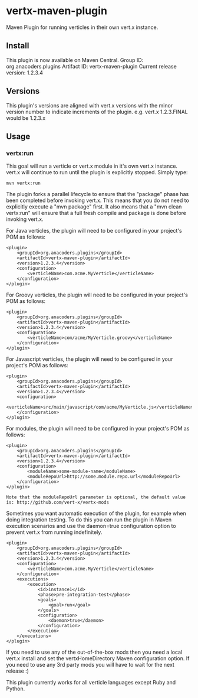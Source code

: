 vertx-maven-plugin
==================

Maven Plugin for running verticles in their own vert.x instance.

Install
-----
This plugin is now available on Maven Central.
Group ID: org.anacoders.plugins
Artifact ID: vertx-maven-plugin
Current release version: 1.2.3.4


Versions
--------

This plugin's versions are aligned with vert.x versions with the minor version number to indicate increments of the plugin.
e.g. vert.x 1.2.3.FINAL would be 1.2.3.x

Usage
-----

### vertx:run

This goal will run a verticle or vert.x module in it's own vert.x instance.  vert.x will continue to run until the plugin is explicitly stopped.  Simply type:

	mvn vertx:run
	
The plugin forks a parallel lifecycle to ensure that the "package" phase has been completed before invoking 
vert.x. This means that you do not need to explicitly execute a "mvn package" first. It also means that a 
"mvn clean vertx:run" will ensure that a full fresh compile and package is done before invoking vert.x.  
	
For Java verticles, the plugin will need to be configured in your project's POM as follows:

	<plugin>
		<groupId>org.anacoders.plugins</groupId>
		<artifactId>vertx-maven-plugin</artifactId>
		<version>1.2.3.4</version>
		<configuration>
			<verticleName>com.acme.MyVerticle</verticleName>
		</configuration>
	</plugin>  
	
For Groovy verticles, the plugin will need to be configured in your project's POM as follows:

	<plugin>
		<groupId>org.anacoders.plugins</groupId>
		<artifactId>vertx-maven-plugin</artifactId>
		<version>1.2.3.4</version>
		<configuration>
			<verticleName>com/acme/MyVerticle.groovy</verticleName>
		</configuration>
	</plugin>  
	
For Javascript verticles, the plugin will need to be configured in your project's POM as follows:

	<plugin>
		<groupId>org.anacoders.plugins</groupId>
		<artifactId>vertx-maven-plugin</artifactId>
		<version>1.2.3.4</version>
		<configuration>
			<verticleName>src/main/javascript/com/acme/MyVerticle.js</verticleName>
		</configuration>
	</plugin>  

For modules, the plugin will need to be configured in your project's POM as follows:

	<plugin>
		<groupId>org.anacoders.plugins</groupId>
		<artifactId>vertx-maven-plugin</artifactId>
		<version>1.2.3.4</version>
		<configuration>
			<moduleName>some-module-name</moduleName>
			<moduleRepoUrl>http://some.module.repo.url</moduleRepoUrl>
		</configuration>
	</plugin>  

	Note that the moduleRepoUrl parameter is optional, the default value is: http://github.com/vert-x/vertx-mods
	
Sometimes you want automatic execution of the plugin, for example when doing integration testing.
To do this you can run the plugin in Maven execution scenarios and use the daemon=true configuration option to prevent vert.x from running indefinitely.

	<plugin>
		<groupId>org.anacoders.plugins</groupId>
		<artifactId>vertx-maven-plugin</artifactId>
		<version>1.2.3.4</version>
		<configuration>
			<verticleName>com.acme.MyVerticle</verticleName>
		</configuration>
		<executions>
			<execution>
				<id>instance1</id>
				<phase>pre-integration-test</phase>
				<goals>
					<goal>run</goal>
				</goals>
				<configuration>
					<daemon>true</daemon>
				</configuration>
			</execution>
		</executions>
	</plugin> 

If you need to use any of the out-of-the-box mods then you need a local vert.x install and set the vertxHomeDirectory Maven configuration option. If you need to use any 3rd party mods you will have to wait for the next release :)


This plugin currently works for all verticle languages except Ruby and Python.



	